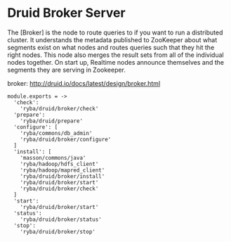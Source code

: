 
# Druid Broker Server

The [Broker] is the node to route queries to if you want to run a distributed 
cluster. It understands the metadata published to ZooKeeper about what segments 
exist on what nodes and routes queries such that they hit the right nodes. This 
node also merges the result sets from all of the individual nodes together. On 
start up, Realtime nodes announce themselves and the segments they are serving 
in Zookeeper. 

broker: http://druid.io/docs/latest/design/broker.html

    module.exports = ->
      'check':
        'ryba/druid/broker/check'
      'prepare':
        'ryba/druid/prepare'
      'configure': [
        'ryba/commons/db_admin'
        'ryba/druid/broker/configure'
      ]
      'install': [
        'masson/commons/java'
        'ryba/hadoop/hdfs_client'
        'ryba/hadoop/mapred_client'
        'ryba/druid/broker/install'
        'ryba/druid/broker/start'
        'ryba/druid/broker/check'
      ]
      'start':
        'ryba/druid/broker/start'
      'status':
        'ryba/druid/broker/status'
      'stop':
        'ryba/druid/broker/stop'
